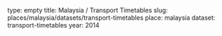 type: empty
title: Malaysia / Transport Timetables
slug: places/malaysia/datasets/transport-timetables
place: malaysia
dataset: transport-timetables
year: 2014
